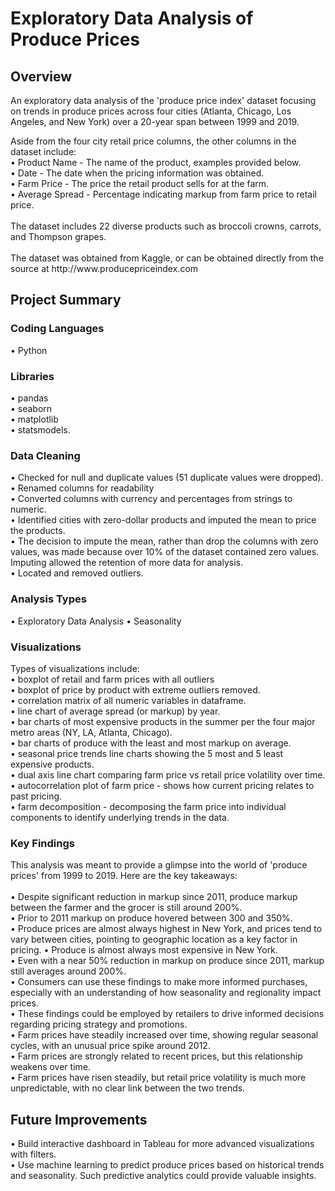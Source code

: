 <h1>Exploratory Data Analysis of Produce Prices</h1>
<h2>Overview</h2>
<p>An exploratory data analysis of the 'produce price index' dataset focusing on trends in produce prices across four cities (Atlanta, Chicago, Los Angeles, and New York) over a 20-year span between 1999 and 2019.</p>
Aside from the four city retail price columns, the other columns in the dataset include: <br>
• Product Name - The name of the product, examples provided below. <br>
• Date - The date when the pricing information was obtained. <br>
• Farm Price - The price the retail product sells for at the farm. <br>
• Average Spread - Percentage indicating markup from farm price to retail price. <br><br>
The dataset includes 22 diverse products such as broccoli crowns, carrots, and Thompson grapes. <br><br>
The dataset was obtained from Kaggle, or can be obtained directly from the source at http://www.producepriceindex.com
<h2>Project Summary</h2>
<h3>Coding Languages</h3>
• Python
<h3>Libraries</h3>
• pandas <br>
• seaborn <br>
• matplotlib <br>
• statsmodels.
<h3>Data Cleaning</h3>
• Checked for null and duplicate values (51 duplicate values were dropped). <br>
• Renamed columns for readability <br>
• Converted columns with currency and percentages from strings to numeric. <br>
• Identified cities with zero-dollar products and imputed the mean to price the products. <br>
• The decision to impute the mean, rather than drop the columns with zero values, was made because over 10% of the dataset contained zero values. Imputing allowed the retention of more data for analysis.<br>
• Located and removed outliers.
<h3>Analysis Types</h3>
• Exploratory Data Analysis 
• Seasonality
<h3>Visualizations</h3>
Types of visualizations include: <br>
• boxplot of retail and farm prices with all outliers<br>
• boxplot of price by product with extreme outliers removed.<br> 
• correlation matrix of all numeric variables in dataframe.<br>
• line chart of average spread (or markup) by year.<br>
• bar charts of most expensive products in the summer per the four major metro areas (NY, LA, Atlanta, Chicago).<br>
• bar charts of produce with the least and most markup on average.<br>
• seasonal price trends line charts showing the 5 most and 5 least expensive products.<br> 
• dual axis line chart comparing farm price vs retail price volatility over time.<br>
• autocorrelation plot of farm price - shows how current pricing relates to past pricing.<br>
• farm decomposition - decomposing the farm price into individual components to identify underlying trends in the data. 
<h3>Key Findings</h3>
This analysis was meant to provide a glimpse into the world of 'produce prices' from 1999 to 2019. Here are the key takeaways:<br><br>
• Despite significant reduction in markup since 2011, produce markup between the farmer and the grocer is still around 200%.<br>
•	Prior to 2011 markup on produce hovered between 300 and 350%.<br>
•	Produce prices are almost always highest in New York, and prices tend to vary between cities, pointing to geographic location as a key factor in pricing.
•	Produce is almost always most expensive in New York.<br>
•	Even with a near 50% reduction in markup on produce since 2011, markup still averages around 200%.<br>
•	Consumers can use these findings to make more informed purchases, especially with an understanding of how seasonality and regionality impact prices.<br>
•	These findings could be employed by retailers to drive informed decisions regarding pricing strategy and promotions.<br>
•	Farm prices have steadily increased over time, showing regular seasonal cycles, with an unusual price spike around 2012.<br>
•	Farm prices are strongly related to recent prices, but this relationship weakens over time.<br>
•	Farm prices have risen steadily, but retail price volatility is much more unpredictable, with no clear link between the two trends. 
<h2>Future Improvements</h2>
• Build interactive dashboard in Tableau for more advanced visualizations with filters.<br>
• Use machine learning to predict produce prices based on historical trends and seasonality. Such predictive analytics could provide valuable insights. 
